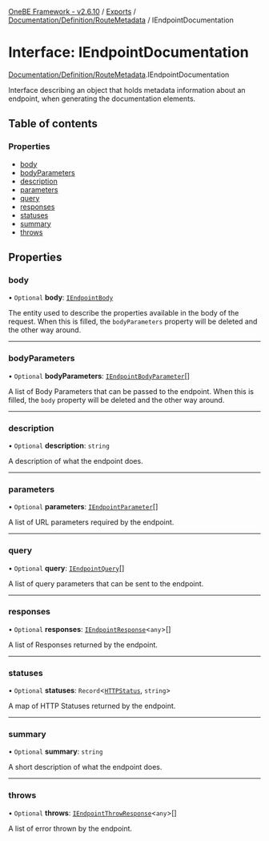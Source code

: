[OneBE Framework - v2.6.10](../README.md) / [Exports](../modules.md) / [Documentation/Definition/RouteMetadata](../modules/Documentation_Definition_RouteMetadata.md) / IEndpointDocumentation

# Interface: IEndpointDocumentation

[Documentation/Definition/RouteMetadata](../modules/Documentation_Definition_RouteMetadata.md).IEndpointDocumentation

Interface describing an object that holds metadata information
about an endpoint, when generating the documentation elements.

## Table of contents

### Properties

- [body](Documentation_Definition_RouteMetadata.IEndpointDocumentation.md#body)
- [bodyParameters](Documentation_Definition_RouteMetadata.IEndpointDocumentation.md#bodyparameters)
- [description](Documentation_Definition_RouteMetadata.IEndpointDocumentation.md#description)
- [parameters](Documentation_Definition_RouteMetadata.IEndpointDocumentation.md#parameters)
- [query](Documentation_Definition_RouteMetadata.IEndpointDocumentation.md#query)
- [responses](Documentation_Definition_RouteMetadata.IEndpointDocumentation.md#responses)
- [statuses](Documentation_Definition_RouteMetadata.IEndpointDocumentation.md#statuses)
- [summary](Documentation_Definition_RouteMetadata.IEndpointDocumentation.md#summary)
- [throws](Documentation_Definition_RouteMetadata.IEndpointDocumentation.md#throws)

## Properties

### body

• `Optional` **body**: [`IEndpointBody`](Documentation_Definition_RouteMetadata.IEndpointBody.md)

The entity used to describe the properties available in the body of the request.
When this is filled, the `bodyParameters` property will be deleted and the other way around.

___

### bodyParameters

• `Optional` **bodyParameters**: [`IEndpointBodyParameter`](Documentation_Definition_RouteMetadata.IEndpointBodyParameter.md)[]

A list of Body Parameters that can be passed to the endpoint. When this is
filled, the `body` property will be deleted and the other way around.

___

### description

• `Optional` **description**: `string`

A description of what the endpoint does.

___

### parameters

• `Optional` **parameters**: [`IEndpointParameter`](Documentation_Definition_RouteMetadata.IEndpointParameter.md)[]

A list of URL parameters required by the endpoint.

___

### query

• `Optional` **query**: [`IEndpointQuery`](Documentation_Definition_RouteMetadata.IEndpointQuery.md)[]

A list of query parameters that can be sent to the endpoint.

___

### responses

• `Optional` **responses**: [`IEndpointResponse`](Documentation_Definition_RouteMetadata.IEndpointResponse.md)<`any`\>[]

A list of Responses returned by the endpoint.

___

### statuses

• `Optional` **statuses**: `Record`<[`HTTPStatus`](../enums/HTTP_HTTPStatus.HTTPStatus.md), `string`\>

A map of HTTP Statuses returned by the endpoint.

___

### summary

• `Optional` **summary**: `string`

A short description of what the endpoint does.

___

### throws

• `Optional` **throws**: [`IEndpointThrowResponse`](Documentation_Definition_RouteMetadata.IEndpointThrowResponse.md)<`any`\>[]

A list of error thrown by the endpoint.
